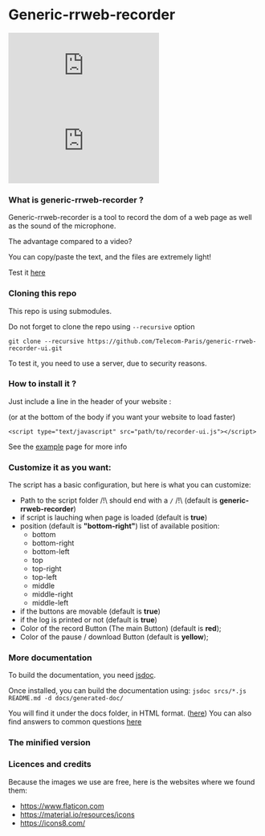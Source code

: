 # Generic-rrweb-recorder

![](https://img.badgesize.io/Telecom-Paris/generic-rrweb-recorder-ui/master/srcs/recorder-ui.js)
![](https://img.badgesize.io/Telecom-Paris/generic-rrweb-recorder/master/srcs/recorder-ui.js?compression=gzip)

### What is generic-rrweb-recorder ?

Generic-rrweb-recorder is a tool to record the dom of a web page as well as the sound of the microphone.

The advantage compared to a video?

You can copy/paste the text, and the files are extremely light!

Test it [here](https://telecom-paris.github.io/generic-rrweb-recorder-ui/example/)

### Cloning this repo

This repo is using submodules.

Do not forget to clone the repo using ```--recursive``` option

```
git clone --recursive https://github.com/Telecom-Paris/generic-rrweb-recorder-ui.git
```

To test it, you need to use a server, due to security reasons.

### How to install it ?

Just include a line in the header of your website :

(or at the bottom of the body if you want your website to load faster)

```
<script type="text/javascript" src="path/to/recorder-ui.js"></script>
```

See the [example](./example/index.html) page for more info

### Customize it as you want:

The script has a basic configuration, but here is what you can customize:
- Path to the script folder /!\ should end with a ```/``` /!\ (default is **generic-rrweb-recorder**)
- if script is lauching when page is loaded (default is **true**)
- position (default is **"bottom-right"**)
  list of available position:
  - bottom
  - bottom-right
  - bottom-left
  - top
  - top-right
  - top-left
  - middle
  - middle-right
  - middle-left
- if the buttons are movable (default is **true**)
- if the log is printed or not (default is **true**)
- Color of the record Button (The main Button) (default is **red**);
- Color of the pause / download Button (default is **yellow**);

### More documentation

To build the documentation, you need [jsdoc](https://jsdoc.app/index.html).

Once installed, you can build the documentation using:
```jsdoc srcs/*.js README.md -d docs/generated-doc/```

You will find it under the docs folder, in HTML format. ([here](docs/generated-doc))
You can also find answers to common questions [here](docs/FAQ.md)

### The minified version

### Licences and credits

Because the images we use are free, here is the websites where we found them:
- https://www.flaticon.com
- https://material.io/resources/icons
- https://icons8.com/
